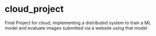# cloud_project
Final Project for cloud, implementing a distributed system to train a ML model and evaluate images submitted via a website using that model
